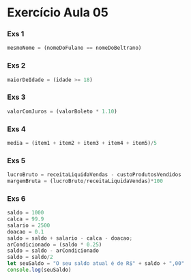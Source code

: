 # Exercício Aula 05

### Exs 1
```javascript
mesmoNome = (nomeDoFulano == nomeDoBeltrano)
```
### Exs 2
```javascript
maiorDeIdade = (idade >= 18)
```
### Exs 3
```javascript
valorComJuros = (valorBoleto * 1.10)
```
### Exs 4
```javascript
media = (item1 + item2 + item3 + item4 + item5)/5
```
### Exs 5
```javascript
lucroBruto = receitaLiquidaVendas - custoProdutosVendidos
margemBruta = (lucroBruto/receitaLiquidaVendas)*100
```
### Exs 6
```javascript
saldo = 1000
calca = 99.9
salario = 2500
doacao = 0.1
saldo = saldo + salario - calca - doacao;
arCondicionado = (saldo * 0.25)
saldo = saldo - arCondicionado
saldo = saldo/2
let seuSaldo = "O seu saldo atual é de R$" + saldo + ",00"
console.log(seuSaldo)
```
